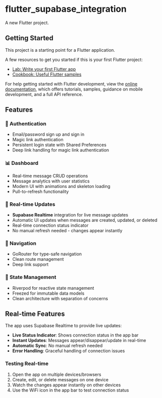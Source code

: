 # flutter_supabase_integration

A new Flutter project.

## Getting Started

This project is a starting point for a Flutter application.

A few resources to get you started if this is your first Flutter project:

- [Lab: Write your first Flutter app](https://docs.flutter.dev/get-started/codelab)
- [Cookbook: Useful Flutter samples](https://docs.flutter.dev/cookbook)

For help getting started with Flutter development, view the
[online documentation](https://docs.flutter.dev/), which offers tutorials,
samples, guidance on mobile development, and a full API reference.

## Features

### 🔐 Authentication
- Email/password sign up and sign in
- Magic link authentication
- Persistent login state with Shared Preferences
- Deep link handling for magic link authentication

### 📊 Dashboard
- Real-time message CRUD operations
- Message analytics with user statistics
- Modern UI with animations and skeleton loading
- Pull-to-refresh functionality

### 🔄 Real-time Updates
- **Supabase Realtime** integration for live message updates
- Automatic UI updates when messages are created, updated, or deleted
- Real-time connection status indicator
- No manual refresh needed - changes appear instantly

### 🧭 Navigation
- GoRouter for type-safe navigation
- Clean route management
- Deep link support

### 🎨 State Management
- Riverpod for reactive state management
- Freezed for immutable data models
- Clean architecture with separation of concerns

## Real-time Features

The app uses Supabase Realtime to provide live updates:

- **Live Status Indicator**: Shows connection status in the app bar
- **Instant Updates**: Messages appear/disappear/update in real-time
- **Automatic Sync**: No manual refresh needed
- **Error Handling**: Graceful handling of connection issues

### Testing Real-time

1. Open the app on multiple devices/browsers
2. Create, edit, or delete messages on one device
3. Watch the changes appear instantly on other devices
4. Use the WiFi icon in the app bar to test connection status
